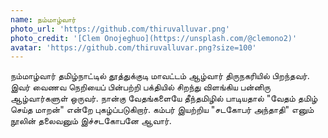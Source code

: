 ```yaml
---
name: நம்மாழ்வார்
photo_url: 'https://github.com/thiruvalluvar.png'
photo_credit: '[Clem Onojeghuo](https://unsplash.com/@clemono2)'
avatar: 'https://github.com/thiruvalluvar.png?size=100'
---
```

நம்மாழ்வார் தமிழ்நாட்டில் தூத்துக்குடி மாவட்டம் ஆழ்வார் திருநகரியில் பிறந்தவர். இவர் வைணவ நெறியைப் பின்பற்றி பக்தியில் சிறந்து விளங்கிய பன்னிரு ஆழ்வார்களுள் ஒருவர். நான்கு வேதங்களையே தீந்தமிழில் பாடியதால் "வேதம் தமிழ் செய்த மாறன்" என்றே புகழ்ப்படுகிறார். கம்பர் இயற்றிய "சடகோபர் அந்தாதி" எனும் நூலின் தலைவனும் இச்சடகோபனே ஆவார்.